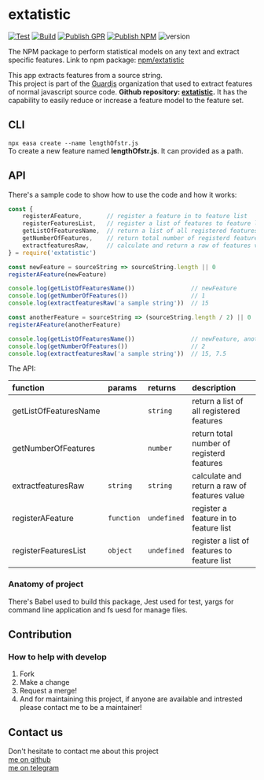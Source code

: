# extatistic

[![Test][test]][testURL] [![Build][build]][buildURL] [![Publish GPR][gpr]][gprURL] [![Publish NPM][npm]][npmURL] ![version][version]

The NPM package to perform statistical models on any text and extract specific features. Link to npm package: [npm/extatistic](https://www.npmjs.com/package/extatistic)

This app extracts features from a source string.  
This project is part of the [Guardjs](https://guardjs.github.io) organization that used to extract features of normal javascript source code. **Github repository: [extatistic](https://github.com/guardjs/extatistic).**
It has the capability to easily reduce or increase a feature model to the feature set.

## CLI

`npx easa create --name lengthOfstr.js`  
To create a new feature named __lengthOfstr.js__. It can provided as a path.


## API

There's a sample code to show how to use the code and how it works:

```js
const {
    registerAFeature,       // register a feature in to feature list
    registerFeaturesList,   // register a list of features to feature list
    getListOfFeaturesName,  // return a list of all registered features
    getNumberOfFeatures,    // return total number of registerd features
    extractfeaturesRaw,     // calculate and return a raw of features value
} = require('extatistic')

const newFeature = sourceString => sourceString.length || 0
registerAFeature(newFeature)

console.log(getListOfFeaturesName())                // newFeature
console.log(getNumberOfFeatures())                  // 1
console.log(extractfeaturesRaw('a sample string'))  // 15

const anotherFeature = sourceString => (sourceString.length / 2) || 0
registerAFeature(anotherFeature)

console.log(getListOfFeaturesName())                // newFeature, anotherFeature
console.log(getNumberOfFeatures())                  // 2
console.log(extractfeaturesRaw('a sample string'))  // 15, 7.5
```

The API:

| function              | params     | returns     | description                                  |
|:----------------------|:-----------|:------------|:---------------------------------------------|
| getListOfFeaturesName |            | `string`    | return a list of all registered features     |
| getNumberOfFeatures   |            | `number`    | return total number of registerd features    |
| extractfeaturesRaw    | `string`   | `string`    | calculate and return a raw of features value |
| registerAFeature      | `function` | `undefined` | register a feature in to feature list        |
| registerFeaturesList  | `object`   | `undefined` | register a list of features to feature list  |

### Anatomy of project

There's Babel used to build this package, Jest used for test,
 yargs for command line application and fs uesd for manage files.

## Contribution

### How to help with develop

1. Fork
2. Make a change
3. Request a merge!
4. And for maintaining this project, if anyone are available and intrested please contact me to be a maintainer!

## Contact us

Don't hesitate to contact me about this project  
[me on github](https://github.com/easa)  
[me on telegram](https://t.me/eisanodehi)  

[test]: https://github.com/guardjs/extatistic/workflows/Test%2010.x/badge.svg
[testURL]: https://github.com/guardjs/extatistic/actions?query=branch%3Amaster+workflow%3A%22Test+10.x%22

[build]: https://github.com/guardjs/extatistic/workflows/Build%2010.x/badge.svg
[buildURL]: https://github.com/guardjs/extatistic/actions?query=branch%3Amaster+workflow%3A%22Build+10.x%22

[gpr]: https://github.com/guardjs/extatistic/workflows/Publish%20GPR%20Package/badge.svg
[gprURL]: https://github.com/guardjs/extatistic/actions?query=branch%3Amaster+workflow%3A%22Publish+GPR+Package%22

[npm]: https://github.com/guardjs/extatistic/workflows/Publish%20NPM%20Package/badge.svg
[npmURL]: https://github.com/guardjs/extatistic/actions?query=branch%3Amaster+workflow%3A%22Publish+NPM+Package%22

[version]: https://img.shields.io/github/package-json/v/guardjs/extatistic?color=%23333&label=%E2%80%8C&logo=github&logoColor=%23b5b5b5&style=social
